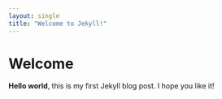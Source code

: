 ```yaml
---
layout: single
title: "Welcome to Jekyll!"
--- 
```


# Welcome
**Hello world**, this is my first Jekyll blog post.
I hope you like it!
